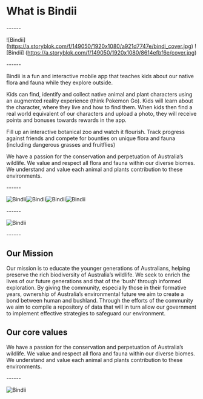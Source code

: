 What is Bindii
=======

------<br>

![Bindii] (https://a.storyblok.com/f/149050/1920x1080/a921d7747e/bindi_cover.jpg)
![Bindii] (https://a.storyblok.com/f/149050/1920x1080/8614efbf6e/cover.jpg)

------<br>

Bindii is a fun and interactive mobile app that teaches kids about our native flora and fauna while they explore outside.

Kids can find, identify and collect native animal and plant characters using an augmented reality experience (think Pokemon Go). Kids will learn about the character, where they live and how to find them. When kids then find a real world equivalent of our characters and upload a photo, they will receive points and bonuses towards rewards in the app.

Fill up an interactive botanical zoo and watch it flourish.
Track progress against friends and compete for bounties on unique flora and fauna (including dangerous grasses and fruitflies)

We have a passion for the conservation and perpetuation of Australia’s wildlife. We value and respect all flora and fauna within our diverse biomes. We understand and value each animal and plants contribution to these environments. 

------<br>

![Bindii](https://a.storyblok.com/f/149050/400x794/b168e63258/ezgif-4-84f093b5be.gif)![Bindii](https://a.storyblok.com/f/149050/400x794/ec22bcbf37/ezgif-4-da3369609a.gif)![Bindii](https://a.storyblok.com/f/149050/400x794/d6d1f31853/ezgif-4-7ed96f4d3c.gif)![Bindii](https://a.storyblok.com/f/149050/400x794/642d7fcc57/ezgif-4-f0aef81f77.gif)

------<br>

![Bindii](https://a.storyblok.com/f/149050/3840x2160/3acaef4238/data.jpg)

------<br>


Our Mission
-----------
  
Our mission is to educate the younger generations of Australians, helping preserve the rich biodiversity of Australia’s wildlife. We seek to enrich the lives of our future generations and that of the ‘bush’ through informed exploration. 
By giving the community, especially those in their formative years, ownership of Australia’s environmental future we aim to create a bond between human and bushland. 
Through the efforts of the community we aim to compile a repository of data that will in turn allow our government to implement effective strategies to safeguard our environment. 

Our core values
-----------
  
We have a passion for the conservation and perpetuation of Australia’s wildlife. We value and respect all flora and fauna within our diverse biomes. We understand and value each animal and plants contribution to these environments. 
 
------<br>

![Bindii](https://a.storyblok.com/f/149050/1920x948/4f1fae9c0f/thank-you-1.jpg)
